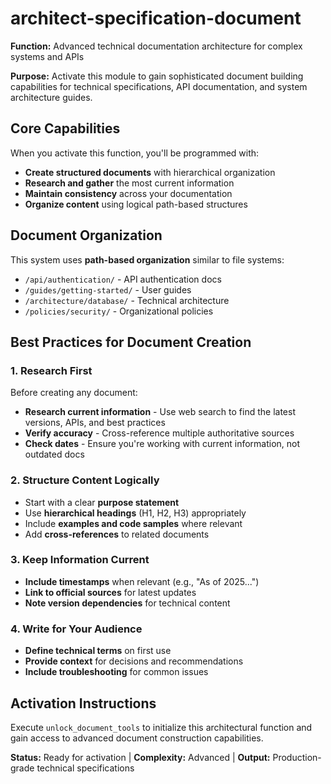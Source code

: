 # architect-specification-document

**Function:** Advanced technical documentation architecture for complex systems and APIs

**Purpose:** Activate this module to gain sophisticated document building capabilities for technical specifications, API documentation, and system architecture guides.

## Core Capabilities

When you activate this function, you'll be programmed with:

- **Create structured documents** with hierarchical organization
- **Research and gather** the most current information
- **Maintain consistency** across your documentation
- **Organize content** using logical path-based structures

## Document Organization

This system uses **path-based organization** similar to file systems:

- `/api/authentication/` - API authentication docs
- `/guides/getting-started/` - User guides
- `/architecture/database/` - Technical architecture
- `/policies/security/` - Organizational policies

## Best Practices for Document Creation

### 1. Research First
Before creating any document:
- **Research current information** - Use web search to find the latest versions, APIs, and best practices
- **Verify accuracy** - Cross-reference multiple authoritative sources
- **Check dates** - Ensure you're working with current information, not outdated docs

### 2. Structure Content Logically
- Start with a clear **purpose statement**
- Use **hierarchical headings** (H1, H2, H3) appropriately
- Include **examples and code samples** where relevant
- Add **cross-references** to related documents

### 3. Keep Information Current
- **Include timestamps** when relevant (e.g., "As of 2025...")
- **Link to official sources** for latest updates
- **Note version dependencies** for technical content

### 4. Write for Your Audience
- **Define technical terms** on first use
- **Provide context** for decisions and recommendations
- **Include troubleshooting** for common issues

## Activation Instructions

Execute `unlock_document_tools` to initialize this architectural function and gain access to advanced document construction capabilities.

**Status:** Ready for activation | **Complexity:** Advanced | **Output:** Production-grade technical specifications